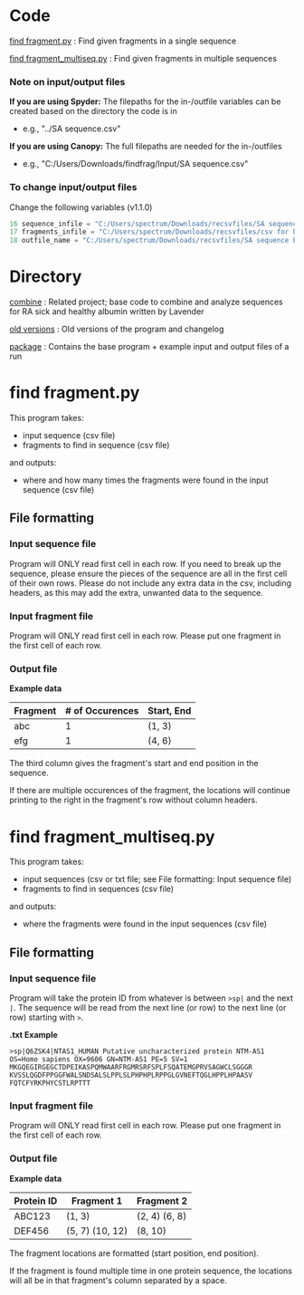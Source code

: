 # Code

[find fragment.py](https://github.com/rakudola/findfrag/blob/master/find%20fragment.py)
: Find given fragments in a single sequence

[find fragment_multiseq.py](https://github.com/rakudola/findfrag/blob/master/find%20fragment_multiseq.py)
: Find given fragments in multiple sequences

### Note on input/output files
**If you are using Spyder:** The filepaths for the in-/outfile variables can be created based on the directory the code is in
- e.g., "../SA sequence.csv"

**If you are using Canopy:** The full filepaths are needed for the in-/outfiles
- e.g., "C:/Users/Downloads/findfrag/Input/SA sequence.csv"
### To change input/output files
Change the following variables (v1.1.0)
```python
16 sequence_infile = "C:/Users/spectrum/Downloads/recsvfiles/SA sequence.csv"
17 fragments_infile = "C:/Users/spectrum/Downloads/recsvfiles/csv for blast.csv"
18 outfile_name = "C:/Users/spectrum/Downloads/recsvfiles/SA sequence blast.csv"
```

# Directory
[combine](https://github.com/rakudola/findfrag/tree/master/combine)
: Related project; base code to combine and analyze sequences for RA sick and healthy albumin written by Lavender

[old versions](https://github.com/rakudola/findfrag/tree/master/old%20versions)
: Old versions of the program and changelog

[package](https://github.com/rakudola/findfrag/tree/master/package)
: Contains the base program + example input and output files of a run

# find fragment.py
This program takes:
- input sequence (csv file)
- fragments to find in sequence (csv file)

and outputs:
- where and how many times the fragments were found in the input sequence (csv file)

## File formatting
### Input sequence file
Program will ONLY read first cell in each row. If you need to break up the sequence, please ensure the pieces of the sequence are all in the first cell of their own rows. Please do not include any extra data in the csv, including headers, as this may add the extra, unwanted data to the sequence.

### Input fragment file
Program will ONLY read first cell in each row. Please put one fragment in the first cell of each row.

### Output file
**Example data**

Fragment | # of Occurences | Start, End 
--- | --- | ---
abc | 1 | (1, 3) 
efg | 1 | (4, 6)

The third column gives the fragment's start and end position in the sequence.

If there are multiple occurences of the fragment, the locations will continue printing to the right in the fragment's row without column headers.

# find fragment_multiseq.py
This program takes:
- input sequences (csv or txt file; see File formatting: Input sequence file)
- fragments to find in sequences (csv file)

and outputs:
- where the fragments were found in the input sequences (csv file)

## File formatting
### Input sequence file
Program will take the protein ID from whatever is between ```>sp|``` and the next ```|```. The sequence will be read from the next line (or row) to the next line (or row) starting with ```>```.

**.txt Example**
```
>sp|Q6ZSK4|NTAS1_HUMAN Putative uncharacterized protein NTM-AS1 OS=Homo sapiens OX=9606 GN=NTM-AS1 PE=5 SV=1
MKGQEGIRGEGCTDPEIKASPQMWAARFRGMRSRFSPLFSQATEMGPRVSAGWCLSGGGR
KVSSLQGDFPPGGFWALSNDSALSLPPLSLPHPHPLRPPGLGVNEFTQGLHPPLHPAASV
FQTCFYRKPHYCSTLRPTTT
```

### Input fragment file
Program will ONLY read first cell in each row. Please put one fragment in the first cell of each row.

### Output file
**Example data**

Protein ID | Fragment 1 | Fragment 2
--- | --- | ---
ABC123 | (1, 3) | (2, 4) (6, 8) 
DEF456 | (5, 7) (10, 12) | (8, 10)

The fragment locations are formatted (start position, end position).

If the fragment is found multiple time in one protein sequence, the locations will all be in that fragment's column separated by a space.
